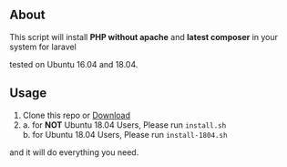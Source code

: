 ## About
This script will install **PHP without apache** and **latest composer** in your system for laravel

tested on Ubuntu 16.04 and 18.04.

## Usage
1. Clone this repo or [Download](https://github.com/zxp86021/php-setup/archive/master.zip)
2. a. for **NOT** Ubuntu 18.04 Users, Please run `install.sh`  
    b. for Ubuntu 18.04 Users, Please run `install-1804.sh`
  
and it will do everything you need.
